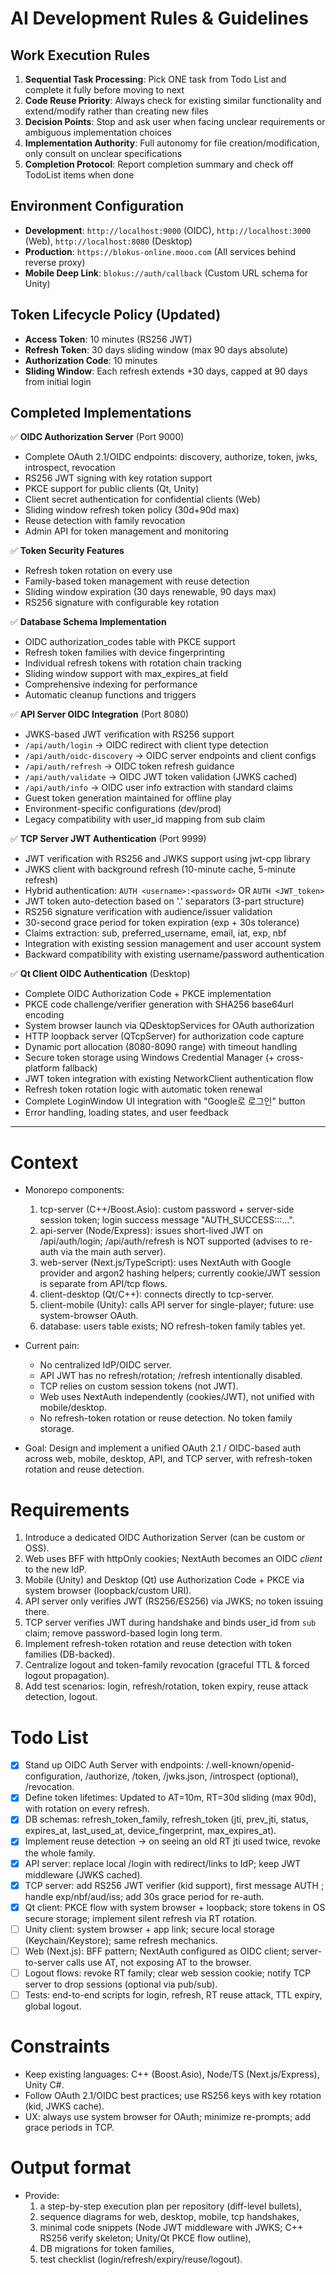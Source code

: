 # AI Development Rules & Guidelines

## Work Execution Rules
1. **Sequential Task Processing**: Pick ONE task from Todo List and complete it fully before moving to next
2. **Code Reuse Priority**: Always check for existing similar functionality and extend/modify rather than creating new files
3. **Decision Points**: Stop and ask user when facing unclear requirements or ambiguous implementation choices
4. **Implementation Authority**: Full autonomy for file creation/modification, only consult on unclear specifications
5. **Completion Protocol**: Report completion summary and check off TodoList items when done

## Environment Configuration
- **Development**: `http://localhost:9000` (OIDC), `http://localhost:3000` (Web), `http://localhost:8080` (Desktop)
- **Production**: `https://blokus-online.mooo.com` (All services behind reverse proxy)
- **Mobile Deep Link**: `blokus://auth/callback` (Custom URL schema for Unity)

## Token Lifecycle Policy (Updated)
- **Access Token**: 10 minutes (RS256 JWT)
- **Refresh Token**: 30 days sliding window (max 90 days absolute)
- **Authorization Code**: 10 minutes
- **Sliding Window**: Each refresh extends +30 days, capped at 90 days from initial login

## Completed Implementations
✅ **OIDC Authorization Server** (Port 9000)
- Complete OAuth 2.1/OIDC endpoints: discovery, authorize, token, jwks, introspect, revocation
- RS256 JWT signing with key rotation support
- PKCE support for public clients (Qt, Unity)
- Client secret authentication for confidential clients (Web)
- Sliding window refresh token policy (30d+90d max)
- Reuse detection with family revocation
- Admin API for token management and monitoring

✅ **Token Security Features**
- Refresh token rotation on every use
- Family-based token management with reuse detection
- Sliding window expiration (30 days renewable, 90 days max)
- RS256 signature with configurable key rotation

✅ **Database Schema Implementation**
- OIDC authorization_codes table with PKCE support
- Refresh token families with device fingerprinting
- Individual refresh tokens with rotation chain tracking
- Sliding window support with max_expires_at field
- Comprehensive indexing for performance
- Automatic cleanup functions and triggers

✅ **API Server OIDC Integration** (Port 8080)
- JWKS-based JWT verification with RS256 support
- `/api/auth/login` → OIDC redirect with client type detection
- `/api/auth/oidc-discovery` → OIDC server endpoints and client configs
- `/api/auth/refresh` → OIDC token refresh guidance
- `/api/auth/validate` → OIDC JWT token validation (JWKS cached)
- `/api/auth/info` → OIDC user info extraction with standard claims
- Guest token generation maintained for offline play
- Environment-specific configurations (dev/prod)
- Legacy compatibility with user_id mapping from sub claim

✅ **TCP Server JWT Authentication** (Port 9999)
- JWT verification with RS256 and JWKS support using jwt-cpp library
- JWKS client with background refresh (10-minute cache, 5-minute refresh)
- Hybrid authentication: `AUTH <username>:<password>` OR `AUTH <JWT_token>`
- JWT token auto-detection based on '.' separators (3-part structure)
- RS256 signature verification with audience/issuer validation
- 30-second grace period for token expiration (exp + 30s tolerance)
- Claims extraction: sub, preferred_username, email, iat, exp, nbf
- Integration with existing session management and user account system
- Backward compatibility with existing username/password authentication

✅ **Qt Client OIDC Authentication** (Desktop)
- Complete OIDC Authorization Code + PKCE implementation
- PKCE code challenge/verifier generation with SHA256 base64url encoding
- System browser launch via QDesktopServices for OAuth authorization
- HTTP loopback server (QTcpServer) for authorization code capture
- Dynamic port allocation (8080-8090 range) with timeout handling
- Secure token storage using Windows Credential Manager (+ cross-platform fallback)
- JWT token integration with existing NetworkClient authentication flow
- Refresh token rotation logic with automatic token renewal
- Complete LoginWindow UI integration with "Google로 로그인" button
- Error handling, loading states, and user feedback

---

# Context
- Monorepo components:
  1) tcp-server (C++/Boost.Asio): custom password + server-side session token; login success message "AUTH_SUCCESS:<username>:<sessionToken>:...".
  2) api-server (Node/Express): issues short-lived JWT on /api/auth/login; /api/auth/refresh is NOT supported (advises to re-auth via the main auth server).
  3) web-server (Next.js/TypeScript): uses NextAuth with Google provider and argon2 hashing helpers; currently cookie/JWT session is separate from API/tcp flows.
  4) client-desktop (Qt/C++): connects directly to tcp-server.
  5) client-mobile (Unity): calls API server for single-player; future: use system-browser OAuth.
  6) database: users table exists; NO refresh-token family tables yet.

- Current pain:
  * No centralized IdP/OIDC server.
  * API JWT has no refresh/rotation; /refresh intentionally disabled.
  * TCP relies on custom session tokens (not JWT).
  * Web uses NextAuth independently (cookies/JWT), not unified with mobile/desktop.
  * No refresh-token rotation or reuse detection. No token family storage.

- Goal:
  Design and implement a unified OAuth 2.1 / OIDC-based auth across web, mobile, desktop, API, and TCP server, with refresh-token rotation and reuse detection.

# Requirements
1. Introduce a dedicated OIDC Authorization Server (can be custom or OSS).
2. Web uses BFF with httpOnly cookies; NextAuth becomes an OIDC *client* to the new IdP.
3. Mobile (Unity) and Desktop (Qt) use Authorization Code + PKCE via system browser (loopback/custom URI).
4. API server only verifies JWT (RS256/ES256) via JWKS; no token issuing there.
5. TCP server verifies JWT during handshake and binds user_id from `sub` claim; remove password-based login long term.
6. Implement refresh-token rotation and reuse detection with token families (DB-backed).
7. Centralize logout and token-family revocation (graceful TTL & forced logout propagation).
8. Add test scenarios: login, refresh/rotation, token expiry, reuse attack detection, logout.

# Todo List
- [x] Stand up OIDC Auth Server with endpoints: /.well-known/openid-configuration, /authorize, /token, /jwks.json, /introspect (optional), /revocation.
- [x] Define token lifetimes: Updated to AT=10m, RT=30d sliding (max 90d), with rotation on every refresh.
- [x] DB schemas: refresh_token_family, refresh_token (jti, prev_jti, status, expires_at, last_used_at, device_fingerprint, max_expires_at).
- [x] Implement reuse detection → on seeing an old RT jti used twice, revoke the whole family.
- [x] API server: replace local /login with redirect/links to IdP; keep JWT middleware (JWKS cached).
- [x] TCP server: add RS256 JWT verifier (kid support), first message AUTH <JWT>; handle exp/nbf/aud/iss; add 30s grace period for re-auth.
- [x] Qt client: PKCE flow with system browser + loopback; store tokens in OS secure storage; implement silent refresh via RT rotation.
- [ ] Unity client: system browser + app link; secure local storage (Keychain/Keystore); same refresh mechanics.
- [ ] Web (Next.js): BFF pattern; NextAuth configured as OIDC client; server-to-server calls use AT, not exposing AT to the browser.
- [ ] Logout flows: revoke RT family; clear web session cookie; notify TCP server to drop sessions (optional via pub/sub).
- [ ] Tests: end-to-end scripts for login, refresh, RT reuse attack, TTL expiry, global logout.

# Constraints
- Keep existing languages: C++ (Boost.Asio), Node/TS (Next.js/Express), Unity C#.
- Follow OAuth 2.1/OIDC best practices; use RS256 keys with key rotation (kid, JWKS cache).
- UX: always use system browser for OAuth; minimize re-prompts; add grace periods in TCP.

# Output format
- Provide: 
  1) a step-by-step execution plan per repository (diff-level bullets), 
  2) sequence diagrams for web, desktop, mobile, tcp handshakes, 
  3) minimal code snippets (Node JWT middleware with JWKS; C++ RS256 verify skeleton; Unity/Qt PKCE flow outline), 
  4) DB migrations for token families, 
  5) test checklist (login/refresh/expiry/reuse/logout).
